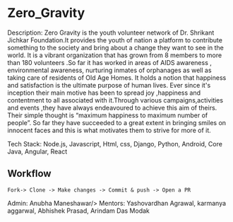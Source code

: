 # Zero_Gravity


Description: Zero Gravity is the youth volunteer network of  Dr. Shrikant Jichkar Foundation.It provides the youth of nation a platform to contribute something to the society and bring about a change they want to see in the world. It is a vibrant organization that has grown from 8 members to more than 180 volunteers .So far it has worked in areas of AIDS awareness , environmental awareness, nurturing inmates of orphanages as well as taking care of residents of Old Age Homes. It holds a notion that happiness and satisfaction is the ultimate purpose of human lives. Ever since it's inception their main motive has been to spread joy ,happiness and contentment to all associated with it.Through various campaigns,activities and events ,they have always endeavoured to achieve this aim of theirs. Their simple thought is “maximum happiness to maximum number of people”. So far they have succeeded to a great extent in bringing smiles on innocent faces  and this is what motivates them to strive for more of it.

Tech Stack: Node.js, Javascript, Html, css, Django, Python, Android, Core Java, Angular, React

## Workflow
```
Fork-> Clone -> Make changes -> Commit & push -> Open a PR
```
Admin: Anubha Maneshawar/> 
Mentors: Yashovardhan Agrawal, karmanya aggarwal, Abhishek Prasad, Arindam Das Modak
